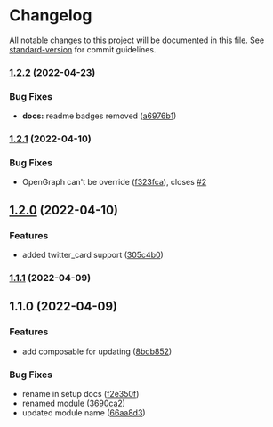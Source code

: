# Changelog

All notable changes to this project will be documented in this file. See [standard-version](https://github.com/conventional-changelog/standard-version) for commit guidelines.

### [1.2.2](https://github.com/intevel/nuxt-social-tags/compare/v1.2.1...v1.2.2) (2022-04-23)


### Bug Fixes

* **docs:** readme badges removed ([a6976b1](https://github.com/intevel/nuxt-social-tags/commit/a6976b14f9bf2361e3bad83336d6cfa181eb92b8))

### [1.2.1](https://github.com/intevel/nuxt-directus/compare/v1.2.0...v1.2.1) (2022-04-10)


### Bug Fixes

* OpenGraph can't be override ([f323fca](https://github.com/intevel/nuxt-directus/commit/f323fca14d23339a84cc022fb21ed16c5ab666c3)), closes [#2](https://github.com/intevel/nuxt-directus/issues/2)

## [1.2.0](https://github.com/intevel/nuxt-directus/compare/v1.1.1...v1.2.0) (2022-04-10)


### Features

* added twitter_card support ([305c4b0](https://github.com/intevel/nuxt-directus/commit/305c4b06cda6ca675d89b6d3eee0856392e586d5))

### [1.1.1](https://github.com/Intevel/nuxt-tags/compare/v1.1.0...v1.1.1) (2022-04-09)

## 1.1.0 (2022-04-09)


### Features

* add composable for updating ([8bdb852](https://github.com/Intevel/nuxt-tags/commit/8bdb85244ec5e9dd8e29537a97f5cbe7b5dab1ec))


### Bug Fixes

* rename in setup docs ([f2e350f](https://github.com/Intevel/nuxt-tags/commit/f2e350fb07126a38863a9793eb0a9ab702c610f4))
* renamed module ([3690ca2](https://github.com/Intevel/nuxt-tags/commit/3690ca22d55f8040790d00c38cc27157d9172546))
* updated module name ([66aa8d3](https://github.com/Intevel/nuxt-tags/commit/66aa8d36a158db8a15b73afee66cf4cf3f31b1df))
